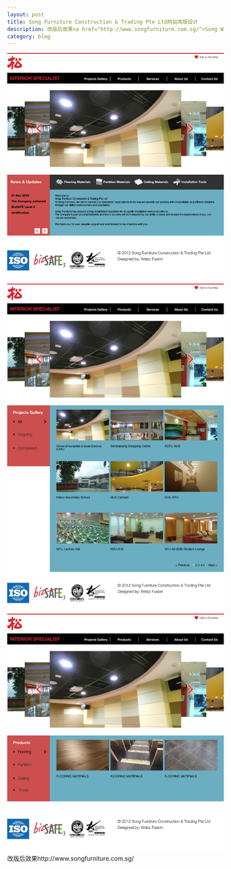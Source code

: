 ```yaml
---
layout: post
title: Song Furniture Construction & Trading Pte Ltd网站改版设计
description: 改版后效果<a href="http://www.songfurniture.com.sg/">Song Website</a><img src="/images/SongFurnitureConstruction/3-01.jpg">
category: blog
---
```


<img src="/images/SongFurnitureConstruction/3-01.jpg">
<img src="/images/SongFurnitureConstruction/3-02.jpg">
<img src="/images/SongFurnitureConstruction/3-03.jpg">
改版后效果http://www.songfurniture.com.sg/
